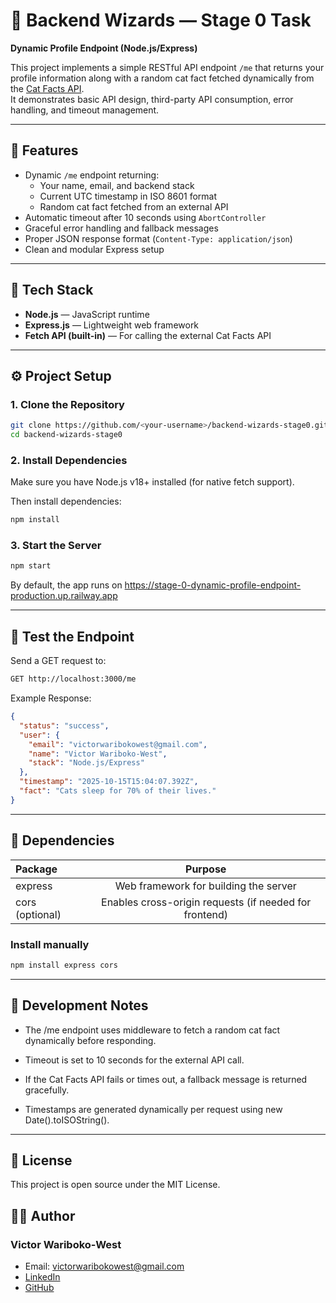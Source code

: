 # 🧠 Backend Wizards — Stage 0 Task  
**Dynamic Profile Endpoint (Node.js/Express)**  

This project implements a simple RESTful API endpoint `/me` that returns your profile information along with a random cat fact fetched dynamically from the [Cat Facts API](https://catfact.ninja/fact).  
It demonstrates basic API design, third-party API consumption, error handling, and timeout management.

---

## 🚀 Features
- Dynamic `/me` endpoint returning:
  - Your name, email, and backend stack
  - Current UTC timestamp in ISO 8601 format
  - Random cat fact fetched from an external API  
- Automatic timeout after 10 seconds using `AbortController`
- Graceful error handling and fallback messages
- Proper JSON response format (`Content-Type: application/json`)
- Clean and modular Express setup

---

## 🧩 Tech Stack
- **Node.js** — JavaScript runtime
- **Express.js** — Lightweight web framework
- **Fetch API (built-in)** — For calling the external Cat Facts API

---

## ⚙️ Project Setup

### 1. Clone the Repository
```bash
git clone https://github.com/<your-username>/backend-wizards-stage0.git
cd backend-wizards-stage0
```

### 2. Install Dependencies

Make sure you have Node.js v18+ installed (for native fetch support).

Then install dependencies:
```bash
npm install
```

### 3. Start the Server
```bash
npm start
```

By default, the app runs on https://stage-0-dynamic-profile-endpoint-production.up.railway.app

---

## 🧪 Test the Endpoint
Send a GET request to:

```bash
GET http://localhost:3000/me
```
Example Response:
```json
{
  "status": "success",
  "user": {
    "email": "victorwaribokowest@gmail.com",
    "name": "Victor Wariboko-West",
    "stack": "Node.js/Express"
  },
  "timestamp": "2025-10-15T15:04:07.392Z",
  "fact": "Cats sleep for 70% of their lives."
}
```
---

## 🧱 Dependencies
| Package | Purpose 
| :------ | :----: 
| express  | Web framework for building the server  
| cors (optional)   | Enables cross-origin requests (if needed for frontend)  

### Install manually
```bash
npm install express cors
```
---

## 🧰 Development Notes
- The /me endpoint uses middleware to fetch a random cat fact dynamically before responding.

- Timeout is set to 10 seconds for the external API call.

- If the Cat Facts API fails or times out, a fallback message is returned gracefully.

- Timestamps are generated dynamically per request using new Date().toISOString().
---

## 🧾 License
This project is open source under the MIT License.

## 👨‍💻 Author

### Victor Wariboko-West

- Email: victorwaribokowest@gmail.com
- [LinkedIn](http://linkedin.com/in/victor-wariboko-west-27787b233)
- [GitHub](https://github.com/VictorWest)